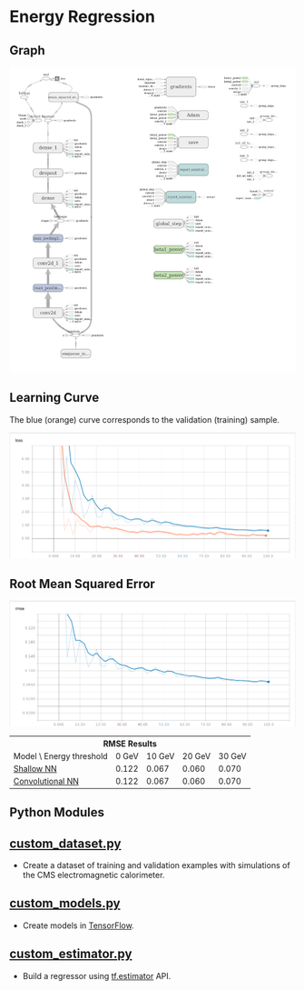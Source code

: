# Energy Regression

## Graph

![](doc/graph.png)

## Learning Curve
The blue (orange) curve corresponds to the validation (training) sample.

![](doc/learning_curve.png)

## Root Mean Squared Error

![](doc/rmse.png)

<table>
  <tr>
    <th colspan="6"><span style="font-weight:bold">RMSE Results</span></th>
  </tr>
  <tr>
    <td>Model \ Energy threshold</td>
    <td>0 GeV</td>
    <td>10 GeV</td>
    <td>20 GeV</td>
    <td>30 GeV</td>
  </tr>
  <tr>
    <td><a href="https://github.com/jruizvar/ml-physics/blob/master/python/custom_models.py#L6-L21">Shallow NN</a></td>
    <td>0.122</td>
    <td>0.067</td>
    <td>0.060</td>
    <td>0.070</td>
  </tr>
  <tr>
    <td><a href="https://github.com/jruizvar/ml-physics/blob/master/python/custom_models.py#L24-L59">Convolutional NN</a></td>
    <td>0.122</td>
    <td>0.067</td>
    <td>0.060</td>
    <td>0.070</td>
  </tr>
</table>

## Python Modules

## [custom_dataset.py](python/custom_dataset.py)
- Create a dataset of training and validation examples with simulations of the CMS electromagnetic calorimeter.

## [custom_models.py](python/custom_models.py)
- Create models in [TensorFlow](https://www.tensorflow.org).

## [custom_estimator.py](python/custom_estimator.py)
- Build a regressor using [tf.estimator](https://www.tensorflow.org/api_docs/python/tf/estimator) API.

